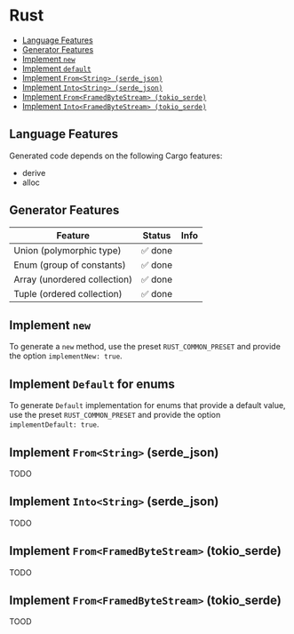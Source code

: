 # Rust

<!-- toc is generated with GitHub Actions do not remove toc markers -->

<!-- toc -->

- [Language Features](#language-features)
- [Generator Features](#generator-features)
- [Implement `new`](#implement-new)
- [Implement `default`](#implement-default)
- [Implement `From<String> (serde_json)`](#implement-from_json_string)
- [Implement `Into<String> (serde_json)`](#implement-to_json_stringn)
- [Implement `From<FramedByteStream> (tokio_serde)`](#implement-from-framed-byte-stream)
- [Implement `Into<FramedByteStream> (tokio_serde)`](#implement-into-framed-byte-stream)
<!-- tocstop -->

## Language Features

Generated code depends on the following Cargo features:

- derive
- alloc

## Generator Features


| **Feature**                  | **Status**    | **Info**                                                                              |
|------------------------------|---------------|---------------------------------------------------------------------------------------|
| Union (polymorphic type)     | ✅ done        |                                                                                       |
| Enum (group of constants)    | ✅ done        |                                                                                       |
| Array (unordered collection) | ✅ done        |                                                                                       |
| Tuple (ordered collection)   |  ✅ done       |                                                                                       |


## Implement `new`

To generate a `new` method, use the preset `RUST_COMMON_PRESET` and provide the option `implementNew: true`.

## Implement `Default` for enums

To generate `Default` implementation for enums that provide a default value, use the preset `RUST_COMMON_PRESET` and provide the option `implementDefault: true`.

## Implement `From<String>` (serde_json)

TODO

## Implement `Into<String>` (serde_json)

TODO

## Implement `From<FramedByteStream>` (tokio_serde)

TODO

## Implement `From<FramedByteStream>` (tokio_serde)

TOOD